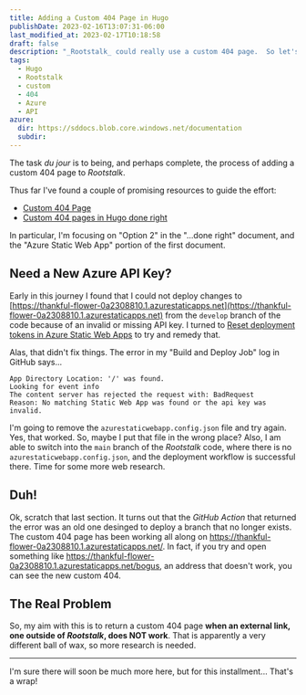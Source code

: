```yaml
---
title: Adding a Custom 404 Page in Hugo
publishDate: 2023-02-16T13:07:31-06:00
last_modified_at: 2023-02-17T10:18:58
draft: false
description: "_Rootstalk_ could really use a custom 404 page.  So let's do it."
tags:
  - Hugo
  - Rootstalk
  - custom
  - 404
  - Azure 
  - API
azure:
  dir: https://sddocs.blob.core.windows.net/documentation
  subdir: 
---  
```


The task _du jour_ is to being, and perhaps complete, the process of adding a custom 404 page to _Rootstalk_.  

Thus far I've found a couple of promising resources to guide the effort:  

  - [Custom 404 Page](https://gohugo.io/templates/404/)
  - [Custom 404 pages in Hugo done right](https://moonbooth.com/hugo/custom-404/)

In particular, I'm focusing on "Option 2" in the "...done right" document, and the "Azure Static Web App" portion of the first document.   

## Need a New Azure API Key?

Early in this journey I found that I could not deploy changes to [https://thankful-flower-0a2308810.1.azurestaticapps.net](https://thankful-flower-0a2308810.1.azurestaticapps.net) from the `develop` branch of the code because of an invalid or missing API key.  I turned to [Reset deployment tokens in Azure Static Web Apps](https://learn.microsoft.com/en-us/azure/static-web-apps/deployment-token-management) to try and remedy that.  

Alas, that didn't fix things.  The error in my "Build and Deploy Job" log in GitHub says... 

```
App Directory Location: '/' was found.
Looking for event info
The content server has rejected the request with: BadRequest
Reason: No matching Static Web App was found or the api key was invalid.
```

I'm going to remove the `azurestaticwebapp.config.json` file and try again.  Yes, that worked.  So, maybe I put that file in the wrong place?  Also, I am able to switch into the `main` branch of the _Rootstalk_ code, where there is no `azurestaticwebapp.config.json`, and the deployment workflow is successful there.   Time for some more web research.   

## Duh!

Ok, scratch that last section.  It turns out that the _GitHub Action_ that returned the error was an old one desinged to deploy a branch that no longer exists.  The custom 404 page has been working all along on https://thankful-flower-0a2308810.1.azurestaticapps.net/.  In fact, if you try and open something like https://thankful-flower-0a2308810.1.azurestaticapps.net/bogus, an address that doesn't work, you can see the new custom 404.  

## The Real Problem

So, my aim with this is to return a custom 404 page **when an external link, one outside of _Rootstalk_, does NOT work**.  That is apparently a very different ball of wax, so more research is needed.  

---

I'm sure there will soon be much more here, but for this installment... That's a wrap!  


